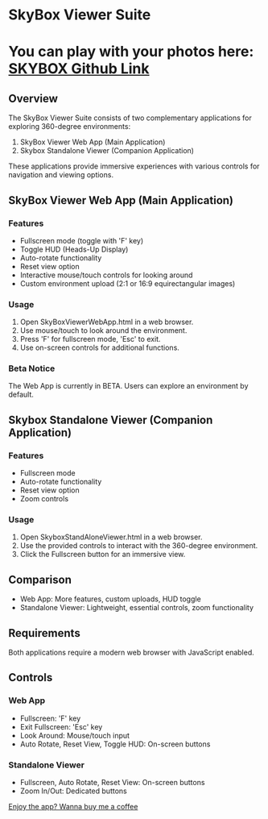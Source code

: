 # SkyBox Viewer Suite

# You can play with your photos here: [SKYBOX Github Link](https://hax0rgurl.github.io/skybox/)

## Overview

The SkyBox Viewer Suite consists of two complementary applications for exploring 360-degree environments:

1. SkyBox Viewer Web App (Main Application)
2. Skybox Standalone Viewer (Companion Application)

These applications provide immersive experiences with various controls for navigation and viewing options.

## SkyBox Viewer Web App (Main Application)

### Features

- Fullscreen mode (toggle with 'F' key)
- Toggle HUD (Heads-Up Display)
- Auto-rotate functionality
- Reset view option
- Interactive mouse/touch controls for looking around
- Custom environment upload (2:1 or 16:9 equirectangular images)

### Usage

1. Open SkyBoxViewerWebApp.html in a web browser.
2. Use mouse/touch to look around the environment.
3. Press 'F' for fullscreen mode, 'Esc' to exit.
4. Use on-screen controls for additional functions.

### Beta Notice

The Web App is currently in BETA. Users can explore an environment by default.

## Skybox Standalone Viewer (Companion Application)

### Features

- Fullscreen mode
- Auto-rotate functionality
- Reset view option
- Zoom controls

### Usage

1. Open SkyboxStandAloneViewer.html in a web browser.
2. Use the provided controls to interact with the 360-degree environment.
3. Click the Fullscreen button for an immersive view.

## Comparison

- Web App: More features, custom uploads, HUD toggle
- Standalone Viewer: Lightweight, essential controls, zoom functionality

## Requirements

Both applications require a modern web browser with JavaScript enabled.

## Controls

### Web App

- Fullscreen: 'F' key
- Exit Fullscreen: 'Esc' key
- Look Around: Mouse/touch input
- Auto Rotate, Reset View, Toggle HUD: On-screen buttons

### Standalone Viewer

- Fullscreen, Auto Rotate, Reset View: On-screen buttons
- Zoom In/Out: Dedicated buttons

[Enjoy the app? Wanna buy me a coffee](https://www.paypal.com/paypalme/musephotos)
